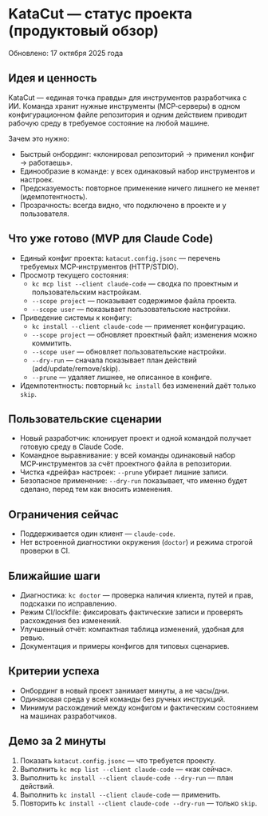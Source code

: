 # KataCut — статус проекта (продуктовый обзор)

Обновлено: 17 октября 2025 года

## Идея и ценность
KataCut — «единая точка правды» для инструментов разработчика с ИИ. Команда хранит нужные инструменты (MCP‑серверы) в одном конфигурационном файле репозитория и одним действием приводит рабочую среду в требуемое состояние на любой машине.

Зачем это нужно:
- Быстрый онбординг: «клонировал репозиторий → применил конфиг → работаешь».
- Единообразие в команде: у всех одинаковый набор инструментов и настроек.
- Предсказуемость: повторное применение ничего лишнего не меняет (идемпотентность).
- Прозрачность: всегда видно, что подключено в проекте и у пользователя.

## Что уже готово (MVP для Claude Code)
- Единый конфиг проекта: `katacut.config.jsonc` — перечень требуемых MCP‑инструментов (HTTP/STDIO).
- Просмотр текущего состояния:
  - `kc mcp list --client claude-code` — сводка по проектным и пользовательским настройкам.
  - `--scope project` — показывает содержимое файла проекта.
  - `--scope user` — показывает пользовательские настройки.
- Приведение системы к конфигу:
  - `kc install --client claude-code` — применяет конфигурацию.
  - `--scope project` — обновляет проектный файл; изменения можно коммитить.
  - `--scope user` — обновляет пользовательские настройки.
  - `--dry-run` — сначала показывает план действий (add/update/remove/skip).
  - `--prune` — удаляет лишнее, не описанное в конфиге.
- Идемпотентность: повторный `kc install` без изменений даёт только `skip`.

## Пользовательские сценарии
- Новый разработчик: клонирует проект и одной командой получает готовую среду в Claude Code.
- Командное выравнивание: у всей команды одинаковый набор MCP‑инструментов за счёт проектного файла в репозитории.
- Чистка «дрейфа» настроек: `--prune` убирает лишние записи.
- Безопасное применение: `--dry-run` показывает, что именно будет сделано, перед тем как вносить изменения.

## Ограничения сейчас
- Поддерживается один клиент — `claude-code`.
- Нет встроенной диагностики окружения (`doctor`) и режима строгой проверки в CI.

## Ближайшие шаги
- Диагностика: `kc doctor` — проверка наличия клиента, путей и прав, подсказки по исправлению.
- Режим CI/lockfile: фиксировать фактические записи и проверять расхождения без изменений.
- Улучшенный отчёт: компактная таблица изменений, удобная для ревью.
- Документация и примеры конфигов для типовых сценариев.

## Критерии успеха
- Онбординг в новый проект занимает минуты, а не часы/дни.
- Одинаковая среда у всей команды без ручных инструкций.
- Минимум расхождений между конфигом и фактическим состоянием на машинах разработчиков.

## Демо за 2 минуты
1) Показать `katacut.config.jsonc` — что требуется проекту.
2) Выполнить `kc mcp list --client claude-code` — «как сейчас».
3) Выполнить `kc install --client claude-code --dry-run` — план действий.
4) Выполнить `kc install --client claude-code` — применить.
5) Повторить `kc install --client claude-code --dry-run` — только `skip`.

